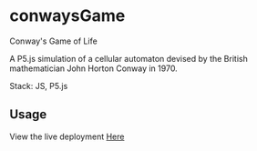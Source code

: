 # conwaysGame

Conway's Game of Life

A P5.js simulation of a cellular automaton devised by the British mathematician John Horton Conway in 1970.

Stack: JS, P5.js

## Usage

View the live deployment
[Here](https://gameoflife.chadvidovcich.com/)
